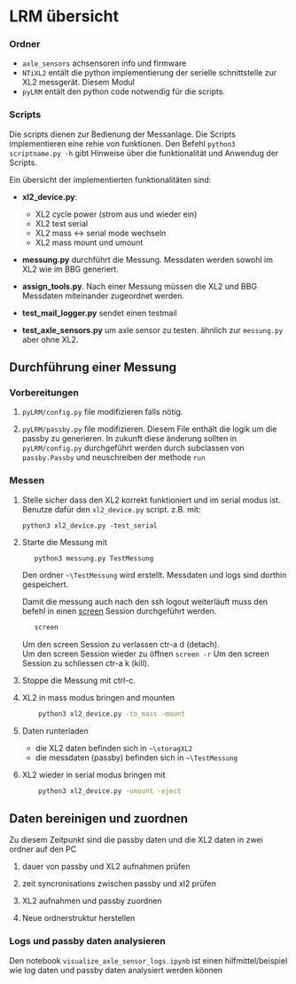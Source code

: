 # LRM übersicht

### Ordner

- `axle_sensors` achsensoren info und firmware
- `NTiXL2` entält die python implementierung der serielle schnittstelle zur XL2 messgerät. Diesem Modul  
- `pyLRM` entält den python code notwendig für die scripts.

### Scripts

Die scripts dienen zur Bedienung der Messanlage. Die Scripts implementieren eine rehie von 
funktionen. Den Befehl `python3 scriptname.py -h` gibt Hinweise über die funktionalität und
 Anwendug der Scripts. 
 
 

Ein übersicht der implementierten funktionalitäten sind: 
- **xl2_device.py**: 
    - XL2 cycle power (strom aus und wieder ein)
    - XL2 test serial
    - XL2 mass <-> serial mode wechseln
    - XL2 mass mount und umount
    
- **messung.py** durchführt die Messung. Messdaten werden sowohl im XL2 wie im BBG generiert.

- **assign_tools.py**. Nach einer Messung müssen die XL2 und BBG Messdaten miteinander zugeordnet werden.

- **test_mail_logger.py** sendet einen testmail
    
- **test_axle_sensors.py** um axle sensor zu testen. ähnlich zur `messung.py` aber ohne XL2.

   
## Durchführung einer Messung
### Vorbereitungen

1. `pyLRM/config.py` file modifizieren falls nötig.

2. `pyLRM/passby.py` file modifizieren. Diesem File enthält die logik um die passby zu generieren. In zukunft diese änderung 
sollten in `pyLRM/config.py` durchgeführt werden durch subclassen von `passby.Passby` und neuschreiben der methode `run`

### Messen

1. Stelle sicher dass den XL2 korrekt funktioniert und im serial modus ist. Benutze dafür 
den `xl2_device.py` script. z.B. mit:
    ```
    python3 xl2_device.py -test_serial
    ```
2. Starte die Messung mit  

    ```buildoutcfg
       python3 messung.py TestMessung
    ```
    
    Den ordner `~\TestMessung` wird erstellt. Messdaten und logs sind dorthin gespeichert.
      
    Damit die messung auch nach den ssh logout weiterläuft muss den befehl in einen [screen](https://linuxize.com/post/how-to-use-linux-screen/) 
    Session  durchgeführt werden.
      
    ```bash
       screen
    ```
    Um den screen Session zu verlassen ctr-a d (detach).  
    Um den screen Session wieder zu öffnen `screen -r`
    Um den screen Session zu schliessen ctr-a k (kill).  
 

3. Stoppe die Messung  mit ctrl-c.
4. XL2 in mass modus bringen and mounten
    ```bash
        python3 xl2_device.py -to_mass -mount 
    ```
    
5. Daten runterladen
    - die XL2 daten befinden sich in `~\storagXL2`  
    - die messdaten (passby) befinden sich in `~\TestMessung`

6. XL2 wieder in serial modus bringen mit 
    ```bash
        python3 xl2_device.py -umount -eject
    ```

## Daten bereinigen und zuordnen

Zu diesem Zeitpunkt sind die passby daten und die XL2 daten in zwei ordner auf den PC

1. dauer von passby und XL2 aufnahmen prüfen 

2. zeit syncronisations zwischen passby und xl2 prüfen

3. XL2 aufnahmen und passby zuordnen

4. Neue ordnerstruktur herstellen 


### Logs und passby daten analysieren 

Den notebook `visualize_axle_sensor_logs.ipynb` ist einen hilfmittel/beispiel wie log daten 
und passby daten analysiert werden können 
     
